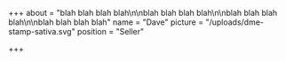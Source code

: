 +++
about = "blah blah blah blah\n\nblah blah blah blah\n\nblah blah blah blah\n\nblah blah blah blah"
name = "Dave"
picture = "/uploads/dme-stamp-sativa.svg"
position = "Seller"

+++
